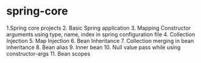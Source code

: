 # spring-core
1.Spring core projects 
2. Basic Spring application
3. Mapping Constructor arguments using type, name, index in spring configuration file
4. Collection Injection
5. Map Injection
6. Bean Inheritance
7. Collection merging in bean inheritance
8. Bean alias 
9. Inner bean
10. Null value pass while using constructor-args
11. Bean scopes
